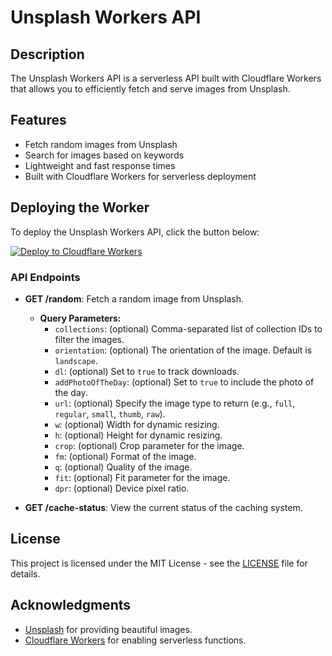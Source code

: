 # Unsplash Workers API

## Description
The Unsplash Workers API is a serverless API built with Cloudflare Workers that allows you to efficiently fetch and serve images from Unsplash.

## Features
- Fetch random images from Unsplash
- Search for images based on keywords
- Lightweight and fast response times
- Built with Cloudflare Workers for serverless deployment

## Deploying the Worker

To deploy the Unsplash Workers API, click the button below:

[![Deploy to Cloudflare Workers](https://deploy.workers.cloudflare.com/button)](https://deploy.workers.cloudflare.com/?url=https://github.com/nazdridoy/unsplash-workers-api)

### API Endpoints

- **GET /random**: Fetch a random image from Unsplash.
  - **Query Parameters:**
    - `collections`: (optional) Comma-separated list of collection IDs to filter the images.
    - `orientation`: (optional) The orientation of the image. Default is `landscape`.
    - `dl`: (optional) Set to `true` to track downloads.
    - `addPhotoOfTheDay`: (optional) Set to `true` to include the photo of the day.
    - `url`: (optional) Specify the image type to return (e.g., `full`, `regular`, `small`, `thumb`, `raw`).
    - `w`: (optional) Width for dynamic resizing.
    - `h`: (optional) Height for dynamic resizing.
    - `crop`: (optional) Crop parameter for the image.
    - `fm`: (optional) Format of the image.
    - `q`: (optional) Quality of the image.
    - `fit`: (optional) Fit parameter for the image.
    - `dpr`: (optional) Device pixel ratio.

- **GET /cache-status**: View the current status of the caching system.

## License

This project is licensed under the MIT License - see the [LICENSE](LICENSE) file for details.

## Acknowledgments

- [Unsplash](https://unsplash.com) for providing beautiful images.
- [Cloudflare Workers](https://workers.cloudflare.com) for enabling serverless functions.
